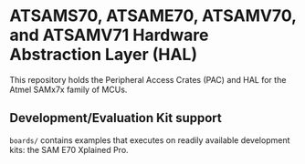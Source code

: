 # ATSAMS70, ATSAME70, ATSAMV70, and ATSAMV71 Hardware Abstraction Layer (HAL)

This repository holds the Peripheral Access Crates (PAC) and HAL for the Atmel SAMx7x family of MCUs.

## Development/Evaluation Kit support

`boards/` contains examples that executes on readily available development kits: the SAM E70 Xplained Pro.
